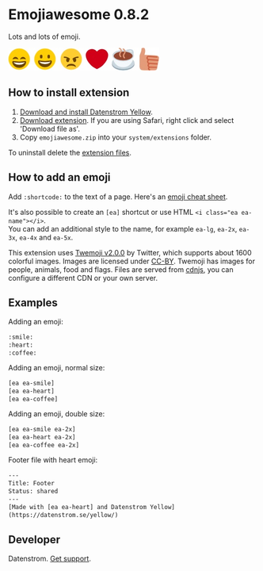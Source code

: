Emojiawesome 0.8.2
==================
Lots and lots of emoji.

![Screenshot](emojiawesome-screenshot.jpg?raw=true)

## How to install extension

1. [Download and install Datenstrom Yellow](https://github.com/datenstrom/yellow/).
2. [Download extension](https://github.com/datenstrom/yellow-extensions/raw/master/zip/emojiawesome.zip). If you are using Safari, right click and select 'Download file as'.
3. Copy `emojiawesome.zip` into your `system/extensions` folder.

To uninstall delete the [extension files](extension.ini).

## How to add an emoji

Add `:shortcode:` to the text of a page. Here's an [emoji cheat sheet](http://www.emoji-cheat-sheet.com). 

It's also possible to create an `[ea]` shortcut or use HTML `<i class="ea ea-name"></i>`.  
You can add an additional style to the name, for example `ea-lg`, `ea-2x`, `ea-3x`, `ea-4x` and `ea-5x`.

This extension uses [Twemoji v2.0.0](https://github.com/twitter/twemoji) by Twitter, which supports about 1600 colorful images. Images are licensed under [CC-BY](http://creativecommons.org/licenses/by/4.0/). Twemoji has images for people, animals, food and flags. Files are served from [cdnjs](https://cdnjs.com), you can configure a different CDN or your own server.

## Examples

Adding an emoji:

    :smile: 
    :heart: 
    :coffee:

Adding an emoji, normal size:

    [ea ea-smile]
    [ea ea-heart]
    [ea ea-coffee]

Adding an emoji, double size:
    
    [ea ea-smile ea-2x]
    [ea ea-heart ea-2x]
    [ea ea-coffee ea-2x]

Footer file with heart emoji:

    ---
    Title: Footer
    Status: shared
    ---
    [Made with [ea ea-heart] and Datenstrom Yellow](https://datenstrom.se/yellow/)

## Developer

Datenstrom. [Get support](https://extensions.datenstrom.se/help/).
